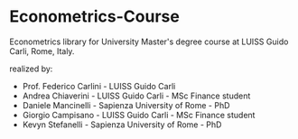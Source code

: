 # Econometrics-Course
Econometrics library for University Master's degree course at LUISS Guido Carli, Rome, Italy.


realized by:
- Prof. Federico Carlini - LUISS Guido Carli
- Andrea Chiaverini - LUISS Guido Carli - MSc  Finance student
- Daniele Mancinelli - Sapienza University of Rome - PhD
- Giorgio Campisano - LUISS Guido Carli - MSc Finance student
- Kevyn Stefanelli - Sapienza University of Rome - PhD
